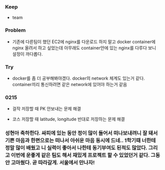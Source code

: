 ### Keep

- team

### Problem

- 기존에 다른팀이 했던 EC2에 nginx를 다운로드 하지 말고 docker container에 nginx 올려서 하고 싶었는데 아무래도 container안에 있는 nginx를 다루다 보니 설정이 까다롭다.

### Try

- docker를 좀 더 공부해봐야겠다. docker의 network 체계도 있는거 같다. container끼리 통신하려면 같은 network에 있어야 하는거 같음

### 0215

- 걸작 저장할 때 PK 안보내는 문제 해결

- 코스 저장할 때 latitude, longitude 반대로 저장하는 문제 해결

### 성현아 축하한다. 싸피에 있는 동안 정이 많이 들어서 떠나보내려니 잘 돼서 기쁜 마음과 한편으로는 떠나서 아쉬운 마음 동시에 드네.. 1학기때 너한테 정말 많이 배웠고 니 실력이 좋아서 나한테 동기부여도 된적도 많았다. 그리고 이번에 운좋게 같은 팀도 해서 재밌게 프로젝트 할 수 있었던거 같다. 그동안 고마웠다. 곧 따라갈게. 서울에서 만나자!
